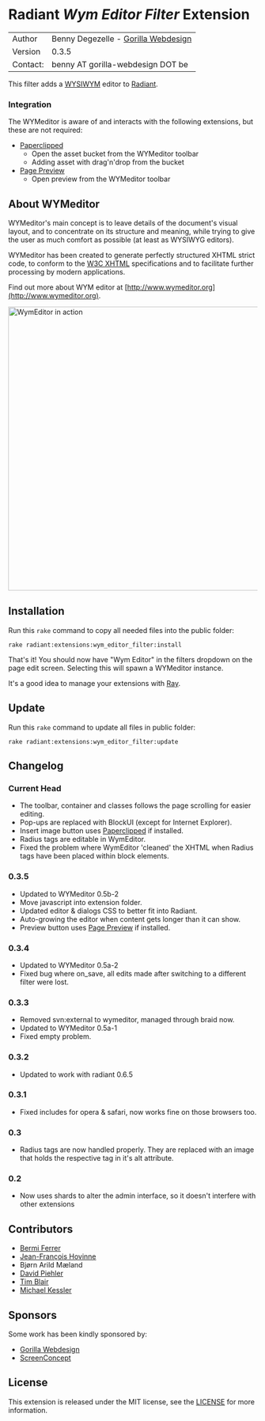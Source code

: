 Radiant *Wym Editor Filter* Extension
===================================

<table>
    <tr>
        <td>Author</td>
        <td>Benny Degezelle - <a href="http://www.gorilla-webdesign.be">Gorilla Webdesign</a></td>
    </tr>
    <tr>
        <td>Version</td>
        <td>0.3.5</td>
    </tr>
    <tr>
        <td>Contact:</td>
        <td>benny AT gorilla-webdesign DOT be</td>
    </tr>
</table>

This filter adds a [WYSIWYM](http://en.wikipedia.org/wiki/WYSIWYM) editor to [Radiant](http://www.radiantcms.org/).

### Integration

The WYMeditor is aware of and interacts with the following extensions, but these are not required:

- [Paperclipped](http://github.com/kbingman/paperclipped/tree/master) 
   - Open the asset bucket from the WYMeditor toolbar
   - Adding asset with drag'n'drop from the bucket
- [Page Preview](http://github.com/tricycle/radiant-page-preview-extension/tree/master)
   - Open preview from the WYMeditor toolbar

About WYMeditor
---------------

WYMeditor's main concept is to leave details of the document's visual layout, and to concentrate on its structure and
meaning, while trying to give the user as much comfort as possible (at least as WYSIWYG editors).

WYMeditor has been created to generate perfectly structured XHTML strict code, to conform to the [W3C XHTML](http://www.w3.org/TR/xhtml1/)
specifications and to facilitate further processing by modern applications.

Find out more about WYM editor at [http://www.wymeditor.org](http://www.wymeditor.org).

<img src="../raw/master/wym_editor_filter.png" width="587" height="574" alt="WymEditor in action">

Installation
------------

Run this `rake` command to copy all needed files into the public folder:

	rake radiant:extensions:wym_editor_filter:install

That's it! You should now have "Wym Editor" in the filters dropdown on the page edit screen.
Selecting this will spawn a WYMeditor instance.

It's a good idea to manage your extensions with [Ray](http://github.com/johnmuhl/radiant-ray-extension/tree/master).

Update
------

Run this `rake` command to update all files in public folder:

    rake radiant:extensions:wym_editor_filter:update

Changelog
---------

### Current Head

- The toolbar, container and classes follows the page scrolling for easier editing.
- Pop-ups are replaced with BlockUI (except for Internet Explorer).
- Insert image button uses [Paperclipped](http://github.com/kbingman/paperclipped/tree/master) if installed.
- Radius tags are editable in WymEditor.
- Fixed the problem where WymEditor 'cleaned' the XHTML when Radius tags have been placed within block elements.

### 0.3.5

- Updated to WYMeditor 0.5b-2
- Move javascript into extension folder.
- Updated editor & dialogs CSS to better fit into Radiant.
- Auto-growing the editor when content gets longer than it can show.
- Preview button uses [Page Preview](http://github.com/tricycle/radiant-page-preview-extension/tree/master) if installed.

### 0.3.4

- Updated to WYMeditor 0.5a-2
- Fixed bug where on_save, all edits made after switching to a different filter were lost.

### 0.3.3

- Removed svn:external to wymeditor, managed through braid now.
- Updated to WYMeditor 0.5a-1
- Fixed empty <td> problem.

### 0.3.2

- Updated to work with radiant 0.6.5

### 0.3.1

- Fixed includes for opera & safari, now works fine on those browsers too.

### 0.3

- Radius tags are now handled properly. They are replaced with an image that holds the respective tag in it's alt attribute.

### 0.2

- Now uses shards to alter the admin interface, so it doesn't interfere with other extensions

Contributors
------------

* [Bermi Ferrer](http://www.bermi.org/)
* [Jean-François Hovinne](http://www.hovinne.com/)
* Bjørn Arild Mæland
* [David Piehler](http://basicsgroup.com/)
* [Tim Blair](http://tim.bla.ir/)
* [Michael Kessler](http://blog.netzpiraten.ch/)

Sponsors
--------

Some work has been kindly sponsored by:

* [Gorilla Webdesign](http://www.gorilla-webdesign.be)
* [ScreenConcept](http://www.screenconcept.ch)

License
-------

This extension is released under the MIT license, see the [LICENSE](master/LICENSE) for more
information.
